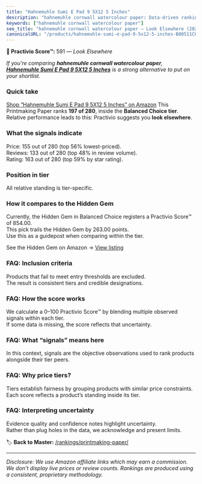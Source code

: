 ```yaml
---
title: "Hahnemuhle Sumi E Pad 9 5X12 5 Inches"
description: "hahnemuhle cornwall watercolour paper: Data-driven ranking using the Practivio Score™. Positioned by quality, value, demand, findability, momentum."
keywords: ["hahnemuhle cornwall watercolour paper"]
seo_title: "hahnemuhle cornwall watercolour paper — Look Elsewhere (2025)"
canonicalURL: "/products/hahnemuhle-sumi-e-pad-9-5x12-5-inches-B00511CU9C/"
---
```


**🚫 Practivio Score™:** 591 — _Look Elsewhere_


*If you're comparing **hahnemuhle cornwall watercolour paper**, **[Hahnemuhle Sumi E Pad 9 5X12 5 Inches](https://www.amazon.com/dp/B00511CU9C?tag=practivio-20)** is a strong alternative to put on your shortlist.*
### Quick take
[Shop “Hahnemuhle Sumi E Pad 9 5X12 5 Inches” on Amazon](https://www.amazon.com/dp/B00511CU9C?tag=practivio-20)
This Printmaking Paper ranks **197 of 280**, inside the **Balanced Choice tier**.  
Relative performance leads to this: Practivio suggests you **look elsewhere**.

### What the signals indicate
Price: 155 out of 280 (top 56% lowest-priced).  
Reviews: 133 out of 280 (top 48% in review volume).  
Rating: 163 out of 280 (top 59% by star rating).  

### Position in tier
All relative standing is tier-specific.

### How it compares to the Hidden Gem
Currently, the Hidden Gem in Balanced Choice registers a Practivio Score™ of 854.00.  
This pick trails the Hidden Gem by 263.00 points.  
Use this as a guidepost when comparing within the tier.  

See the Hidden Gem on Amazon → [View listing](https://www.amazon.com/dp/B00KTJ7CP8?tag=practivio-20)

### FAQ: Inclusion criteria
Products that fail to meet entry thresholds are excluded.  
The result is consistent tiers and credible designations.

### FAQ: How the score works
We calculate a 0–100 Practivio Score™ by blending multiple observed signals within each tier.  
If some data is missing, the score reflects that uncertainty.

### FAQ: What “signals” means here
In this context, signals are the objective observations used to rank products alongside their tier peers.

### FAQ: Why price tiers?
Tiers establish fairness by grouping products with similar price constraints.  
Each score reflects a product’s standing inside its tier.

### FAQ: Interpreting uncertainty
Evidence quality and confidence notes highlight uncertainty.  
Rather than plug holes in the data, we acknowledge and present limits.


🏷️ **Back to Master:** [/rankings/printmaking-paper/](/rankings/printmaking-paper/)

---
_Disclosure: We use Amazon affiliate links which may earn a commission. We don’t display live prices or review counts. Rankings are produced using a consistent, proprietary methodology._

